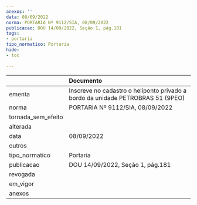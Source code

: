 ```yaml
---
anexos: ''
data: 08/09/2022
norma: PORTARIA Nº 9112/SIA, 08/09/2022
publicacao: DOU 14/09/2022, Seção 1, pág.181
tags:
- portaria
tipo_normatico: Portaria
hide: 
- toc 
 
---
```


|                    | Documento                                                                       |
|:-------------------|:--------------------------------------------------------------------------------|
| ementa             | Inscreve no cadastro o heliponto privado a bordo da unidade PETROBRAS 51 (9PEO) |
| norma              | PORTARIA Nº 9112/SIA, 08/09/2022                                                |
| tornada_sem_efeito |                                                                                 |
| alterada           |                                                                                 |
| data               | 08/09/2022                                                                      |
| outros             |                                                                                 |
| tipo_normatico     | Portaria                                                                        |
| publicacao         | DOU 14/09/2022, Seção 1, pág.181                                                |
| revogada           |                                                                                 |
| em_vigor           |                                                                                 |
| anexos             |                                                                                 |